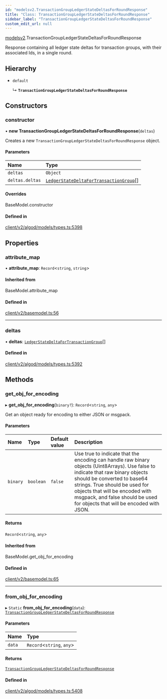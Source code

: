 ```yaml
---
id: "modelsv2.TransactionGroupLedgerStateDeltasForRoundResponse"
title: "Class: TransactionGroupLedgerStateDeltasForRoundResponse"
sidebar_label: "TransactionGroupLedgerStateDeltasForRoundResponse"
custom_edit_url: null
---
```


[modelsv2](../namespaces/modelsv2.md).TransactionGroupLedgerStateDeltasForRoundResponse

Response containing all ledger state deltas for transaction groups, with their
associated Ids, in a single round.

## Hierarchy

- `default`

  ↳ **`TransactionGroupLedgerStateDeltasForRoundResponse`**

## Constructors

### constructor

• **new TransactionGroupLedgerStateDeltasForRoundResponse**(`deltas`)

Creates a new `TransactionGroupLedgerStateDeltasForRoundResponse` object.

#### Parameters

| Name | Type |
| :------ | :------ |
| `deltas` | `Object` |
| `deltas.deltas` | [`LedgerStateDeltaForTransactionGroup`](modelsv2.LedgerStateDeltaForTransactionGroup.md)[] |

#### Overrides

BaseModel.constructor

#### Defined in

[client/v2/algod/models/types.ts:5398](https://github.com/joe-p/js-algorand-sdk/blob/6a3021f/src/client/v2/algod/models/types.ts#L5398)

## Properties

### attribute\_map

• **attribute\_map**: `Record`<`string`, `string`\>

#### Inherited from

BaseModel.attribute\_map

#### Defined in

[client/v2/basemodel.ts:56](https://github.com/joe-p/js-algorand-sdk/blob/6a3021f/src/client/v2/basemodel.ts#L56)

___

### deltas

• **deltas**: [`LedgerStateDeltaForTransactionGroup`](modelsv2.LedgerStateDeltaForTransactionGroup.md)[]

#### Defined in

[client/v2/algod/models/types.ts:5392](https://github.com/joe-p/js-algorand-sdk/blob/6a3021f/src/client/v2/algod/models/types.ts#L5392)

## Methods

### get\_obj\_for\_encoding

▸ **get_obj_for_encoding**(`binary?`): `Record`<`string`, `any`\>

Get an object ready for encoding to either JSON or msgpack.

#### Parameters

| Name | Type | Default value | Description |
| :------ | :------ | :------ | :------ |
| `binary` | `boolean` | `false` | Use true to indicate that the encoding can handle raw binary objects (Uint8Arrays). Use false to indicate that raw binary objects should be converted to base64 strings. True should be used for objects that will be encoded with msgpack, and false should be used for objects that will be encoded with JSON. |

#### Returns

`Record`<`string`, `any`\>

#### Inherited from

BaseModel.get\_obj\_for\_encoding

#### Defined in

[client/v2/basemodel.ts:65](https://github.com/joe-p/js-algorand-sdk/blob/6a3021f/src/client/v2/basemodel.ts#L65)

___

### from\_obj\_for\_encoding

▸ `Static` **from_obj_for_encoding**(`data`): [`TransactionGroupLedgerStateDeltasForRoundResponse`](modelsv2.TransactionGroupLedgerStateDeltasForRoundResponse.md)

#### Parameters

| Name | Type |
| :------ | :------ |
| `data` | `Record`<`string`, `any`\> |

#### Returns

[`TransactionGroupLedgerStateDeltasForRoundResponse`](modelsv2.TransactionGroupLedgerStateDeltasForRoundResponse.md)

#### Defined in

[client/v2/algod/models/types.ts:5408](https://github.com/joe-p/js-algorand-sdk/blob/6a3021f/src/client/v2/algod/models/types.ts#L5408)
